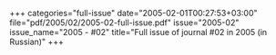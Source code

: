 +++
categories="full-issue"
date="2005-02-01T00:27:53+03:00"
file="pdf/2005/02/2005-02-full-issue.pdf"
issue="2005-02"
issue_name="2005 - #02"
title="Full issue of journal #02 in 2005 (in Russian)"
+++